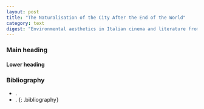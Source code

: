 ```yaml
---
layout: post
title: "The Naturalisation of the City After the End of the World"
category: text
digest: "Environmental aesthetics in Italian cinema and literature from the mid-20th century. Plus bonus Tati."
---
```

### Main heading

#### Lower heading

### Bibliography

- .
- .
{: .bibliography}

